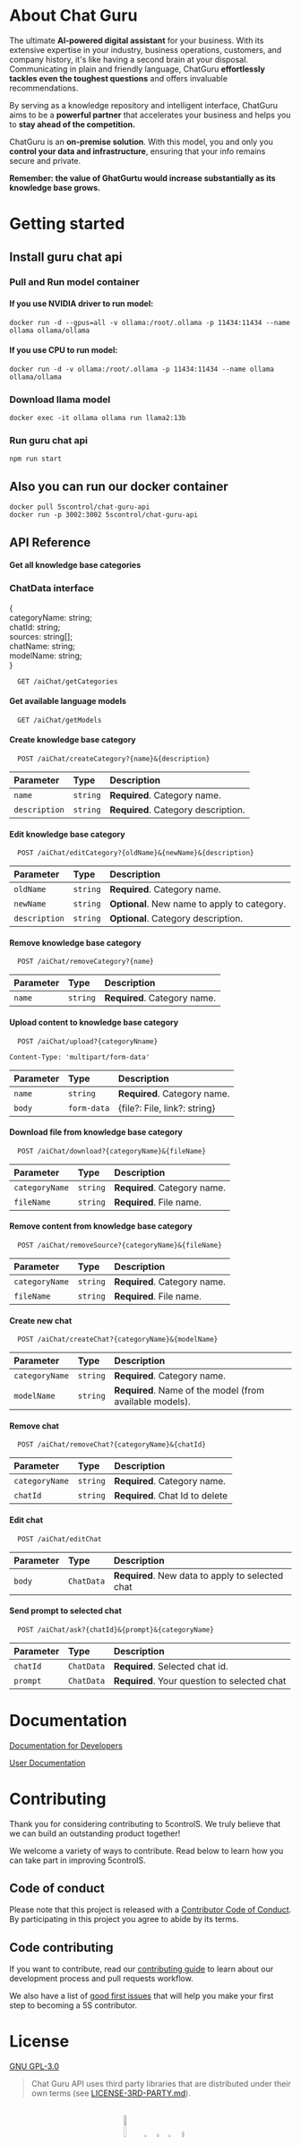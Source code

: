 # About Chat Guru

The ultimate **AI-powered digital assistant** for your business. With its extensive expertise in your industry, business operations, customers, and company history, it's like having a second brain at your disposal. Communicating in plain and friendly language, ChatGuru **effortlessly tackles even the toughest questions** and offers invaluable recommendations. 

By serving as a knowledge repository and intelligent interface, ChatGuru aims to be a **powerful partner** that accelerates your business and helps you to **stay ahead of the competition.**

ChatGuru is an **on-premise solution**. With this model, you and only you **control your data and infrastructure**, ensuring that your info remains secure and private.

**Remember: the value of GhatGurtu would increase substantially as its knowledge base grows.**

# Getting started

## Install guru chat api
### Pull and Run model container
#### If you use NVIDIA driver to run model:
```
docker run -d --gpus=all -v ollama:/root/.ollama -p 11434:11434 --name ollama ollama/ollama
```
#### If you use CPU to run model:
```
docker run -d -v ollama:/root/.ollama -p 11434:11434 --name ollama ollama/ollama
```
### Download llama model
```
docker exec -it ollama ollama run llama2:13b
```
### Run guru chat api
```
npm run start
```

## Also you can run our docker container
```
docker pull 5scontrol/chat-guru-api
docker run -p 3002:3002 5scontrol/chat-guru-api
```

## API Reference

#### Get all knowledge base categories


### ChatData interface
{ \
categoryName: string;\
chatId: string;\
sources: string[];\
chatName: string;\
modelName: string;\
}

```http
  GET /aiChat/getCategories
```
#### Get available language models

```http
  GET /aiChat/getModels
```

#### Create knowledge base category

```http
  POST /aiChat/createCategory?{name}&{description}
```

| Parameter | Type     | Description                       |
| :-------- | :------- | :-------------------------------- |
| `name`    | `string` | **Required**. Category name.      |
|`description`| `string` |**Required**. Category description.|

#### Edit knowledge base category

```http
  POST /aiChat/editCategory?{oldName}&{newName}&{description}
```

| Parameter | Type     | Description                       |
| :-------- | :------- | :-------------------------------- |
| `oldName`    | `string` | **Required**. Category name.      |
| `newName`    | `string` | **Optional**. New name to apply to category.      |
|`description`| `string` |**Optional**. Category description.|

#### Remove knowledge base category

```http
  POST /aiChat/removeCategory?{name}
```

| Parameter | Type     | Description                       |
| :-------- | :------- | :-------------------------------- |
| `name`    | `string` | **Required**. Category name.      |

#### Upload content to knowledge base category

```http
  POST /aiChat/upload?{categoryNname}
```
`Content-Type: 'multipart/form-data'`

| Parameter | Type     | Description                       |
| :-------- | :------- | :-------------------------------- |
| `name`    | `string` | **Required**. Category name.      |
| `body`    | `form-data` | {file?: File, link?: string}   |

#### Download file from knowledge base category

```http
  POST /aiChat/download?{categoryName}&{fileName}
```

| Parameter | Type     | Description                       |
| :-------- | :------- | :-------------------------------- |
| `categoryName`    | `string` | **Required**. Category name.      |
| `fileName`    | `string` | **Required**. File name.  |

#### Remove content from knowledge base category

```http
  POST /aiChat/removeSource?{categoryName}&{fileName}
```

| Parameter | Type     | Description                       |
| :-------- | :------- | :-------------------------------- |
| `categoryName`    | `string` | **Required**. Category name.      |
| `fileName`    | `string` | **Required**. File name.  |

#### Create new chat

```http
  POST /aiChat/createChat?{categoryName}&{modelName}
```

| Parameter | Type     | Description                       |
| :-------- | :------- | :-------------------------------- |
| `categoryName`    | `string` | **Required**. Category name.      |
| `modelName`    | `string` | **Required**. Name of the model (from available models).  |

#### Remove chat

```http
  POST /aiChat/removeChat?{categoryName}&{chatId}
```

| Parameter | Type     | Description                       |
| :-------- | :------- | :-------------------------------- |
| `categoryName`  | `string` | **Required**. Category name.|
| `chatId`   | `string` | **Required**. Chat Id to delete  |

#### Edit chat

```http
  POST /aiChat/editChat
```

| Parameter | Type     | Description                       |
| :-------- | :------- | :-------------------------------- |
| `body`  | `ChatData` | **Required**. New data to apply to selected chat|

#### Send prompt to selected chat

```http
  POST /aiChat/ask?{chatId}&{prompt}&{categoryName}
```

| Parameter | Type     | Description                       |
| :-------- | :------- | :-------------------------------- |
| `chatId`  | `ChatData` | **Required**. Selected chat id.|
| `prompt`  | `ChatData` | **Required**. Your question to selected chat|

# **Documentation**

[Documentation for Developers](https://github.com/5sControl/5s-dev-documentation/wiki)

[User Documentation](https://github.com/5sControl/Manufacturing-Automatization-Enterprise/wiki)


# **Contributing**
Thank you for considering contributing to 5controlS. We truly believe that we can build an outstanding product together!

We welcome a variety of ways to contribute. Read below to learn how you can take part in improving 5controlS.

## **Code of conduct**

Please note that this project is released with a [Contributor Code of Conduct](CODE_OF_CONDUCT.md). By participating in this project you agree to abide by its terms.

## Code contributing

If you want to contribute, read  our [contributing guide](CONTRIBUTING.md) to learn about our development process and pull requests workflow.

We also have a list of [good first issues](https://github.com/5sControl/GuruChat-API-Open/issues?q=is%3Aopen+is%3Aissue+label%3A%22good+first+issue%22) that will help you make your first step to beсoming a 5S contributor.

# **License**

[GNU GPL-3.0](LICENSE)
> Chat Guru API uses third party libraries that are distributed under their own terms (see [LICENSE-3RD-PARTY.md](https://github.com/5sControl/GuruChat-API-Open/blob/main/LICENSE-3RD-PARTY.md)).<br>


<br>
<div align="center">
  <a href="https://5controls.com/" style="text-decoration:none;">
    <img src="https://github.com/5sControl/Manufacturing-Automatization-Enterprise/blob/3bafa5805821a34e8b825df7cc78e00543fd7a58/assets/Property%201%3DVariant4.png" width="10%" alt="" /></a> 
  <img src="https://github.com/5sControl/5s-backend/assets/131950264/d48bcf5c-8aa6-42c4-a47d-5548ae23940d" width="3%" alt="" />
  <a href="https://github.com/5sControl" style="text-decoration:none;">
    <img src="https://github.com/5sControl/Manufacturing-Automatization-Enterprise/blob/3bafa5805821a34e8b825df7cc78e00543fd7a58/assets/github.png" width="4%" alt="" /></a>
  <img src="https://github.com/5sControl/5s-backend/assets/131950264/d48bcf5c-8aa6-42c4-a47d-5548ae23940d" width="3%" alt="" />
  <a href="https://www.youtube.com/@5scontrol" style="text-decoration:none;">
    <img src="https://github.com/5sControl/Manufacturing-Automatization-Enterprise/blob/ebf176c81fdb62d81b2555cb6228adc074f60be0/assets/youtube%20(1).png" width="5%" alt="" /></a>
</div>




